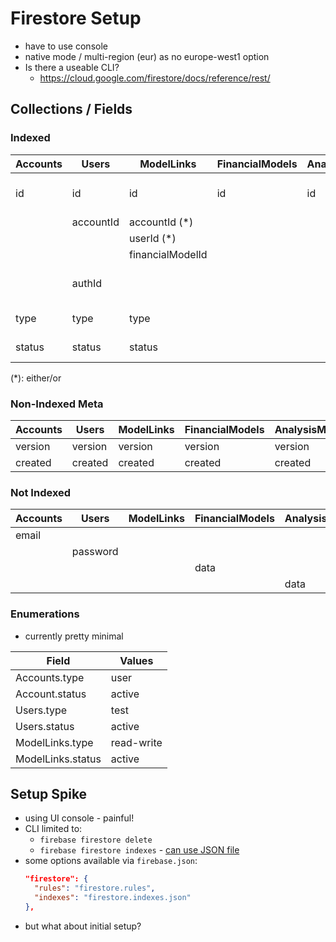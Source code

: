 # Firestore Setup
* have to use console
* native mode / multi-region (eur) as no europe-west1 option
* Is there a useable CLI?
  * https://cloud.google.com/firestore/docs/reference/rest/


## Collections / Fields

### Indexed
| Accounts | Users | ModelLinks | FinancialModels | AnalysisModels | TYPE | 
| --- | --- | ---- | ---- | ---- | --- | 
| id | id | id | id | id | auto-generated string |
| | accountId | accountId (*) | | | reference |
| | | userId (*)|  | | reference |
| | | financialModelId | | | reference |
| | authId | | | | client-generated hash |
| type | type | type | | | enum string|
| status | status | status | | | enum string|
(*): either/or

### Non-Indexed Meta
| Accounts | Users | ModelLinks | FinancialModels | AnalysisModels | TYPE |
| --- | --- | ---- | ---- | ---- | --- |
| version | version | version | version | version | number |
| created | created | created | created | created | timestamp |

### Not Indexed
| Accounts | Users | ModelLinks | FinancialModels | AnalysisModels | TYPE |
| --- | --- | ---- | ---- | ---- | --- |
| email | | | | | string |
| | password | | | | string |
| | | | data | | |
| | | | | data | |

### Enumerations
* currently pretty minimal

| Field | Values |
| --- | --- |
| Accounts.type | user |
| Account.status | active |
| Users.type | test |
| Users.status | active |
| ModelLinks.type | read-write |
| ModelLinks.status | active |

## Setup Spike
* using UI console - painful!
* CLI limited to:
  * `firebase firestore delete`
  * `firebase firestore indexes` - [can use JSON file](https://firebase.google.com/docs/reference/firestore/indexes)
* some options available via `firebase.json`:
  ```json
  "firestore": {
    "rules": "firestore.rules",
    "indexes": "firestore.indexes.json"
  },

*  but what about initial setup?
